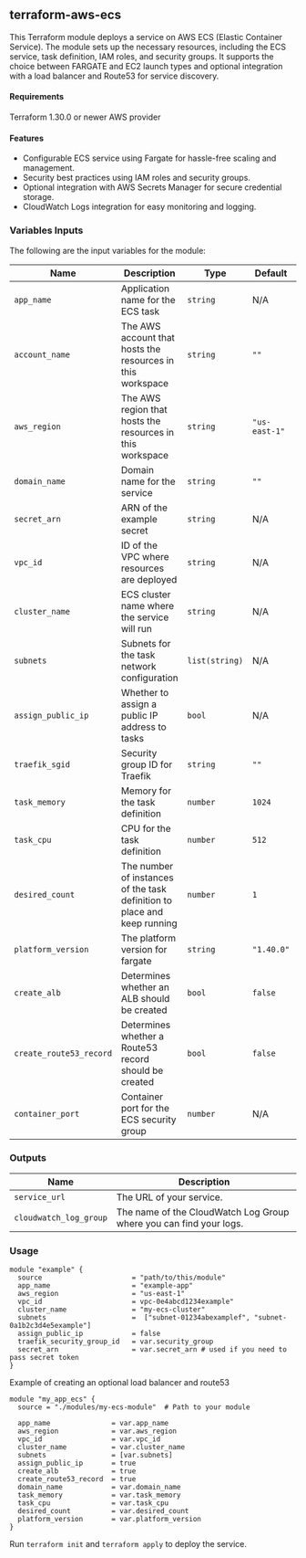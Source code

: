 ## terraform-aws-ecs
This Terraform module deploys a service on AWS ECS (Elastic Container Service). The module sets up the necessary resources, including the ECS service, task definition, IAM roles, and security groups. It supports the choice between FARGATE and EC2 launch types and optional integration with a load balancer and Route53 for service discovery.

#### Requirements

Terraform 1.30.0 or newer
AWS provider

#### Features
- Configurable ECS service using Fargate for hassle-free scaling and management.
- Security best practices using IAM roles and security groups.
- Optional integration with AWS Secrets Manager for secure credential storage.
- CloudWatch Logs integration for easy monitoring and logging.

### Variables Inputs

The following are the input variables for the module:

| Name                | Description                                               | Type         | Default                                         | Required |
|-------------------------|-----------------------------------------------------------|--------------|-------------------------------------------------|----------|
| `app_name`              | Application name for the ECS task                         | `string`     | N/A                                             | Yes      |
| `account_name`          | The AWS account that hosts the resources in this workspace| `string`     | `""`                                            | No       |
| `aws_region`            | The AWS region that hosts the resources in this workspace | `string`     | `"us-east-1"`                                   | No       |
| `domain_name`           | Domain name for the service                               | `string`     | `""`                                             | No |
| `secret_arn`            | ARN of the example secret                                 | `string`     | N/A                                             | Yes      |
| `vpc_id`                | ID of the VPC where resources are deployed                | `string`     | N/A                                             | Yes      |
| `cluster_name`          | ECS cluster name where the service will run               | `string`     | N/A                                             | Yes      |
| `subnets`               | Subnets for the task network configuration                | `list(string)`| N/A                                             | Yes      |
| `assign_public_ip`      | Whether to assign a public IP address to tasks            | `bool`       | N/A                                             | Yes      |
| `traefik_sgid`          | Security group ID for Traefik                             | `string`     | `""`                                            | No       |
| `task_memory`           | Memory for the task definition                            | `number`     | `1024`                                          | No       |
| `task_cpu`              | CPU for the task definition                               | `number`     | `512`                                           | No       |
| `desired_count`         | The number of instances of the task definition to place and keep running | `number` | `1`                                   | No       |
| `platform_version`      | The platform version for fargate                          | `string`     | `"1.40.0"`                                      | No       |
| `create_alb`            | Determines whether an ALB should be created               | `bool`       | `false`                                         | No       |
| `create_route53_record` | Determines whether a Route53 record should be created     | `bool`       | `false`                                         | No       |
| `container_port`        | Container port for the ECS security group                 | `number`     |  N/A                                            | Yes   |




### Outputs

| Name                  | Description                                       |
|-----------------------|---------------------------------------------------|
| `service_url`         | The URL of your service.                          |
| `cloudwatch_log_group`| The name of the CloudWatch Log Group where you can find your logs. |


### Usage

```
module "example" {
  source                      = "path/to/this/module"
  app_name                    = "example-app"
  aws_region                  = "us-east-1"
  vpc_id                      = vpc-0e4abcd1234example"
  cluster_name                = "my-ecs-cluster"
  subnets                     =  ["subnet-01234abexamplef", "subnet-0a1b2c3d4e5example"]
  assign_public_ip            = false
  traefik_security_group_id   = var.security_group
  secret_arn                  = var.secret_arn # used if you need to pass secret token
}
```

Example of creating an optional load balancer and route53
```
module "my_app_ecs" {
  source = "./modules/my-ecs-module"  # Path to your module

  app_name               = var.app_name
  aws_region             = var.aws_region
  vpc_id                 = var.vpc_id
  cluster_name           = var.cluster_name
  subnets                = [var.subnets]
  assign_public_ip       = true
  create_alb             = true
  create_route53_record  = true
  domain_name            = var.domain_name
  task_memory            = var.task_memory
  task_cpu               = var.task_cpu
  desired_count          = var.desired_count
  platform_version       = var.platform_version
}
```
Run `terraform init` and `terraform apply` to deploy the service.


